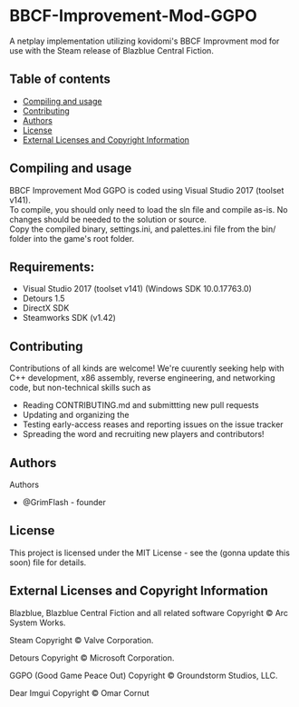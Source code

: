 # BBCF-Improvement-Mod-GGPO
A netplay implementation utilizing kovidomi's BBCF Improvment mod for use with the Steam release of Blazblue Central Fiction.

## Table of contents
* [Compiling and usage](#compiling-and-usage)
* [Contributing](#contributing)
* [Authors](#authors)
* [License](#license)
* [External Licenses and Copyright Information](#external-licenses-and-copyright-information)

## Compiling and usage
BBCF Improvement Mod GGPO is coded using Visual Studio 2017 (toolset v141). <br>
To compile, you should only need to load the sln file and compile as-is. No changes should be needed to the solution or source.<br>
Copy the compiled binary, settings.ini, and palettes.ini file from the bin/ folder into the game's root folder.

## Requirements:
- Visual Studio 2017 (toolset v141) (Windows SDK 10.0.17763.0)
- Detours 1.5
- DirectX SDK
- Steamworks SDK (v1.42)

## Contributing
Contributions of all kinds are welcome!
We're cuurently seeking help with C++ development, x86 assembly, reverse engineering, and networking code, but non-technical skills such as 

* Reading CONTRIBUTING.md and submittting new pull requests
* Updating and organizing the
* Testing early-access reases and reporting issues on the issue tracker
* Spreading the word and recruiting new players and contributors!

## Authors

Authors

* @GrimFlash - founder

## License
This project is licensed under the MIT License -
see the (gonna update this soon) file for details.

## External Licenses and Copyright Information

Blazblue, Blazblue Central Fiction and all related software
Copyright © Arc System Works.

Steam
Copyright © Valve Corporation.

Detours
Copyright © Microsoft Corporation.

GGPO (Good Game Peace Out)
Copyright © Groundstorm Studios, LLC.

Dear Imgui
Copyright © Omar Cornut
